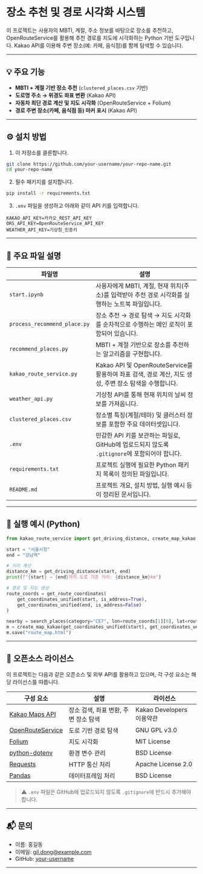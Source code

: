 # 장소 추천 및 경로 시각화 시스템

이 프로젝트는 사용자의 MBTI, 계절, 주소 정보를 바탕으로 장소를 추천하고, OpenRouteService를 활용해 추천 경로를 지도에 시각화하는 Python 기반 도구입니다. Kakao API를 이용해 주변 장소(예: 카페, 음식점)를 함께 탐색할 수 있습니다.

---

## 💡 주요 기능

- **MBTI + 계절 기반 장소 추천** (`clustered_places.csv` 기반)
- **도로명 주소 → 위경도 좌표 변환** (Kakao API)
- **자동차 최단 경로 계산 및 지도 시각화** (OpenRouteService + Folium)
- **경로 주변 장소(카페, 음식점 등) 마커 표시** (Kakao API)

---

## ⚙️ 설치 방법

1. 이 저장소를 클론합니다.

```bash
git clone https://github.com/your-username/your-repo-name.git
cd your-repo-name
```

2. 필수 패키지를 설치합니다.

```bash
pip install -r requirements.txt
```

3. `.env` 파일을 생성하고 아래와 같이 API 키를 입력합니다.

```env
KAKAO_API_KEY=카카오_REST_API_KEY
ORS_API_KEY=OpenRouteService_API_KEY
WEATHER_API_KEY=기상청_인증키
```

---

## 📁 주요 파일 설명

| 파일명 | 설명 |
|--------|------|
| `start.ipynb` | 사용자에게 MBTI, 계절, 현재 위치(주소)를 입력받아 추천 경로 시각화를 실행하는 노트북 파일입니다. |
| `process_recommend_place.py` | 장소 추천 → 경로 탐색 → 지도 시각화를 순차적으로 수행하는 메인 로직이 포함되어 있습니다. |
| `recommend_places.py` | MBTI + 계절 기반으로 장소를 추천하는 알고리즘을 구현합니다. |
| `kakao_route_service.py` | Kakao API 및 OpenRouteService를 활용하여 좌표 검색, 경로 계산, 지도 생성, 주변 장소 탐색을 수행합니다. |
| `weather_api.py` | 기상청 API를 통해 현재 위치의 날씨 정보를 가져옵니다. |
| `clustered_places.csv` | 장소별 특징(계절/테마) 및 클러스터 정보를 포함한 주요 데이터셋입니다. |
| `.env` | 민감한 API 키를 보관하는 파일로, GitHub에 업로드되지 않도록 `.gitignore`에 포함되어야 합니다. |
| `requirements.txt` | 프로젝트 실행에 필요한 Python 패키지 목록이 정의된 파일입니다. |
| `README.md` | 프로젝트 개요, 설치 방법, 실행 예시 등이 정리된 문서입니다. |

---

## 🚀 실행 예시 (Python)

```python
from kakao_route_service import get_driving_distance, create_map_kakao, get_coordinates_unified, get_route_coordinates, search_places

start = "서울시청"
end = "강남역"

# 거리 계산
distance_km = get_driving_distance(start, end)
print(f"{start} → {end}까지 도로 기준 거리: {distance_km}km")

# 경로 및 지도 생성
route_coords = get_route_coordinates(
    get_coordinates_unified(start, is_address=True),
    get_coordinates_unified(end, is_address=False)
)

nearby = search_places(category="CE7", lon=route_coords[1][0], lat=route_coords[1][1])  # 카페
m = create_map_kakao(get_coordinates_unified(start), get_coordinates_unified(end), route_coords, nearby)
m.save("route_map.html")
```

---

## 📝 오픈소스 라이선스

이 프로젝트는 다음과 같은 오픈소스 및 외부 API를 활용하고 있으며, 각 구성 요소는 해당 라이선스를 따릅니다.

| 구성 요소 | 설명 | 라이선스 |
|-----------|------|----------|
| [Kakao Maps API](https://developers.kakao.com/) | 장소 검색, 좌표 변환, 주변 장소 탐색 | Kakao Developers 이용약관 |
| [OpenRouteService](https://openrouteservice.org/) | 도로 기반 경로 탐색 | GNU GPL v3.0 |
| [Folium](https://python-visualization.github.io/folium/) | 지도 시각화 | MIT License |
| [python-dotenv](https://pypi.org/project/python-dotenv/) | 환경 변수 관리 | BSD License |
| [Requests](https://requests.readthedocs.io/) | HTTP 통신 처리 | Apache License 2.0 |
| [Pandas](https://pandas.pydata.org/) | 데이터프레임 처리 | BSD License |

> ⚠️ `.env` 파일은 GitHub에 업로드되지 않도록 `.gitignore`에 반드시 추가해야 합니다.

---

## 📬 문의

- 이름: 홍길동  
- 이메일: gil.dong@example.com  
- GitHub: [your-username](https://github.com/your-username)

---

